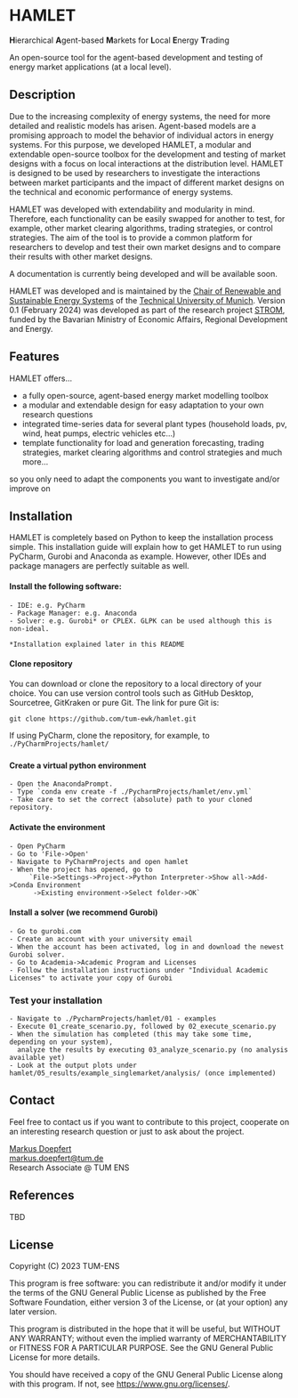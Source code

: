 HAMLET
=======

**H**ierarchical **A**gent-based **M**arkets for **L**ocal **E**nergy **T**rading

An open-source tool for the agent-based development and testing of energy market applications (at a local level).

## Description

Due to the increasing complexity of energy systems, the need for more detailed and realistic models has arisen. 
Agent-based models are a promising approach to model the behavior of individual actors in energy systems. For this 
purpose, we developed HAMLET, a modular and extendable open-source toolbox for the development and testing of market 
designs with a focus on local interactions at the distribution level. HAMLET is designed to be used by researchers 
to investigate the interactions between market participants and the impact of different market designs on the technical 
and economic performance of energy systems.

HAMLET was developed with extendability and modularity in mind. Therefore, each functionality can be easily swapped for 
another to test, for example, other market clearing algorithms, trading strategies, or control strategies. The aim of 
the tool is to provide a common platform for researchers to develop and test their own market designs and to compare 
their results with other market designs.

A documentation is currently being developed and will be available soon.

HAMLET was developed and is maintained by the 
[Chair of Renewable and Sustainable Energy Systems](https://www.epe.ed.tum.de/en/ens/homepage/) of the [Technical
University of Munich](https://www.tum.de/en/). Version 0.1 (February 2024) was developed as part of the research project 
[STROM](https://www.epe.ed.tum.de/en/ens/research/projects/current-projects/strom-sp-3/), funded by the Bavarian Ministry of Economic Affairs, 
Regional Development and Energy.

## Features
HAMLET offers...
* a fully open-source, agent-based energy market modelling toolbox
* a modular and extendable design for easy adaptation to your own research questions
* integrated time-series data for several plant types (household loads, pv, wind, heat pumps, electric vehicles etc...)
* template functionality for load and generation forecasting, trading strategies, market clearing
  algorithms and control strategies and much more...

so you only need to adapt the components you want to investigate and/or improve on

## Installation
HAMLET is completely based on Python to keep the installation process simple. This installation guide will
explain how to get HAMLET to run using PyCharm, Gurobi and Anaconda as example. However, other IDEs and package managers
are perfectly suitable as well.

#### Install the following software:
	- IDE: e.g. PyCharm
	- Package Manager: e.g. Anaconda
	- Solver: e.g. Gurobi* or CPLEX. GLPK can be used although this is non-ideal.

    *Installation explained later in this README

#### Clone repository
You can download or clone the repository to a local directory of your choice. You can use version control tools such as 
GitHub Desktop, Sourcetree, GitKraken or pure Git. The link for pure Git is: 

`git clone https://github.com/tum-ewk/hamlet.git`

If using PyCharm, clone the repository, for example, to `./PyCharmProjects/hamlet/`
###
#### Create a virtual python environment
	- Open the AnacondaPrompt.
	- Type `conda env create -f ./PycharmProjects/hamlet/env.yml`
	- Take care to set the correct (absolute) path to your cloned repository.

#### Activate the environment
	- Open PyCharm
	- Go to 'File->Open'
	- Navigate to PyCharmProjects and open hamlet
	- When the project has opened, go to 
         `File->Settings->Project->Python Interpreter->Show all->Add->Conda Environment
          ->Existing environment->Select folder->OK`

#### Install a solver (we recommend Gurobi)
	- Go to gurobi.com
	- Create an account with your university email 
	- When the account has been activated, log in and download the newest Gurobi solver.
	- Go to Academia->Academic Program and Licenses
	- Follow the installation instructions under "Individual Academic Licenses" to activate your copy of Gurobi

### Test your installation
    - Navigate to ./PycharmProjects/hamlet/01 - examples
	- Execute 01_create_scenario.py, followed by 02_execute_scenario.py
    - When the simulation has completed (this may take some time, depending on your system), 
      analyze the results by executing 03_analyze_scenario.py (no analysis available yet)
	- Look at the output plots under hamlet/05_results/example_singlemarket/analysis/ (once implemented)

## Contact
Feel free to contact us if you want to contribute to this project, cooperate on an interesting research question
or just to ask about the project.

[Markus Doepfert](https://campus.tum.de/tumonline/ee/ui/ca2/app/desktop/#/pl/ui/$ctx/visitenkarte.show_vcard?$ctx=design=ca2;header=max;lang=de&pPersonenGruppe=3&pPersonenId=99801BCF1F13B4C9)  
markus.doepfert@tum.de  
Research Associate @ TUM ENS

## References

TBD

## License

Copyright (C) 2023 TUM-ENS

This program is free software: you can redistribute it and/or modify
it under the terms of the GNU General Public License as published by
the Free Software Foundation, either version 3 of the License, or
(at your option) any later version.

This program is distributed in the hope that it will be useful,
but WITHOUT ANY WARRANTY; without even the implied warranty of
MERCHANTABILITY or FITNESS FOR A PARTICULAR PURPOSE.  See the
GNU General Public License for more details.

You should have received a copy of the GNU General Public License
along with this program.  If not, see <https://www.gnu.org/licenses/>.
